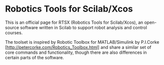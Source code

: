 Robotics Tools for Scilab/Xcos
====

This is an official page for RTSX (Robotics Tools for Scilab/Xcos), an open-source software written in Scilab to support robot analysis and control courses. 

The toolset is inspired by Robotic Toolbox for MATLAB/Simulink by P.I.Corke [http://petercorke.com/Robotics_Toolbox.html] and share a similar set of core commands and functionality, though there are also differences in certain parts of the software.


